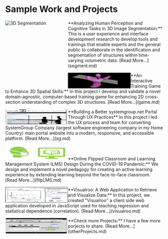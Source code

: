 Sample Work and Projects
============
<p><a href="segment.md">
         <img src="images/3D/07.gif" alt="3D Segmentation" width="200" height="200" align="left" title="3D Image Segmentation"> </a>
**Analyzing Human Perception and Cognitive Tasks in 3D Image Segmentation:** This is a user experience and interface development research to develop tools and trainings that enable experts and the general public to collaborate in the identification and segmentation of structures within time-varying volumetric data. [Read More…](segment.md)
</p>

<p><a href="game.md">
         <img src="images/07_Catcus_O.gif" alt="Train Game" width="200" height="50" align="left" title="3D Training Game"> </a>
**An Interactive Training Game to Enhance 3D Spatial Skills:** In this project I develop and validate a novel domain-agnostic, computer-based training game for enhancing 2D cross-section understanding of complex 3D structures. [Read More…](game.md)
</p>

<p><a href="sg.md">
         <img src="images/SG/05.jpg" alt="SG" width="200" height="50" align="left" title="SystemGroup Website"> </a>
**Building a Better systemgroup.net Portal Through UX Practices** In this project I led the UX process and team for converting SystemGroup Company (largest software engineering company in my Home Country) main portal website into a modern, responsive, and accessible platform.  [Read More…](sg.md)
</p>

<p><a href="flipLMS.md">
         <img src="images/Flip/00.jpg" alt="Flipped Class" width="200" height="50" align="left" title="Flipped Class"> </a>
<br><br>**Online Flipped Classroom and Learning Management System (LMS) Design During the COVID-19 Pandemic:** We design and implement a novel pedagogy for creating an active learning experience by extending learning beyond the face-to-face classroom. [Read More…](flipLMS.md)
</p>

<p><a href="Visualroo.md">
         <img src="images/Visualroo/00.jpg" alt="Visualroo" width="200" height="50" align="left" title="Visualroo"> </a>
**Visualroo: A Web Application to Retrieve and Visualize Data:** In this project, we created "Visualroo" a client side web application developed in JavaScript used for teaching regression and statistical dependence (correlation). [Read More…](visualroo.md)
</p>

<p><a href="otherProjects.md">
         <img src="images/LineRuner.jpg" alt="other" width="200" height="50" align="left" title="other"> </a>
**Check more Projects:** I have a few more porjects to share. [Read More…](otherProjects.md)
</p>